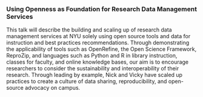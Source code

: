 ### Using Openness as Foundation for Research Data Management Services

This talk will describe the building and scaling up of research data management services at NYU solely using open source tools and data for instruction and best practices recommendations. Through demonstrating the applicability of tools such as OpenRefine, the Open Science Framework, ReproZip, and languages such as Python and R in library instruction, classes for faculty, and online knowledge bases, our aim is to encourage researchers to consider the sustainability and interoperability of their research. Through leading by example, Nick and Vicky have scaled up practices to create a culture of data sharing, reproducibility, and open-source advocacy on campus.
